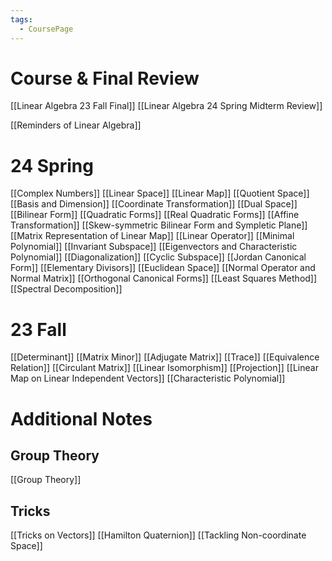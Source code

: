 ```yaml
---
tags:
  - CoursePage
---
```


# Course & Final Review
[[Linear Algebra 23 Fall Final]]
[[Linear Algebra 24 Spring Midterm Review]]

[[Reminders of Linear Algebra]]
# 24 Spring
[[Complex Numbers]]
[[Linear Space]]
[[Linear Map]]
[[Quotient Space]]
[[Basis and Dimension]]
[[Coordinate Transformation]]
[[Dual Space]]
[[Bilinear Form]]
[[Quadratic Forms]]
[[Real Quadratic Forms]]
[[Affine Transformation]]
[[Skew-symmetric Bilinear Form and Sympletic Plane]]
[[Matrix Representation of Linear Map]]
[[Linear Operator]]
[[Minimal Polynomial]]
[[Invariant Subspace]]
[[Eigenvectors and Characteristic Polynomial]]
[[Diagonalization]]
[[Cyclic Subspace]]
[[Jordan Canonical Form]]
[[Elementary Divisors]]
[[Euclidean Space]]
[[Normal Operator and Normal Matrix]]
[[Orthogonal Canonical Forms]]
[[Least Squares Method]]
[[Spectral Decomposition]]
# 23 Fall
[[Determinant]]
[[Matrix Minor]]
[[Adjugate Matrix]]
[[Trace]]
[[Equivalence Relation]]
[[Circulant Matrix]]
[[Linear Isomorphism]]
[[Projection]]
[[Linear Map on Linear Independent Vectors]]
[[Characteristic Polynomial]]
# Additional Notes
## Group Theory
[[Group Theory]]
## Tricks
[[Tricks on Vectors]]
[[Hamilton Quaternion]]
[[Tackling Non-coordinate Space]]


